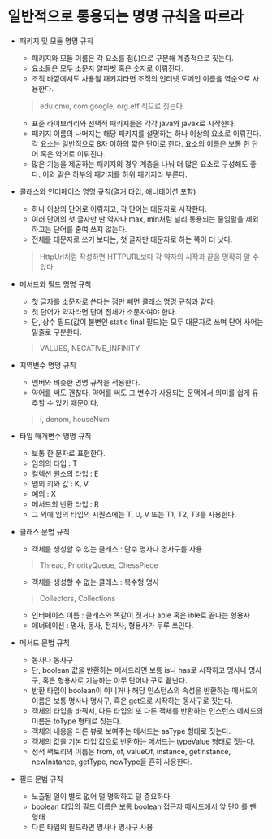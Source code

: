 # 일반적으로 통용되는 명명 규칙을 따르라

* 패키지 및 모듈 명명 규칙
  * 패키지와 모듈 이름은 각 요소를 점(.)으로 구분해 계층적으로 짓는다.
  * 요소들은 모두 소문자 알파벳 혹은 숫자로 이뤄진다.
  * 조직 바깥에서도 사용될 패키지라면 조직의 인터넷 도메인 이름을 역순으로 사용한다.
  > edu.cmu, com.google, org.eff 식으로 짓는다.
  * 표준 라이브러리와 선택적 패키지들은 각각 java와 javax로 시작한다.
  * 패키지 이름의 나머지는 해당 패키지를 설명하는 하나 이상의 요소로 이뤄진다. 각 요소는 일반적으로 8자 이하의 짧은 단어로 한다. 요소의 이름은 보통 한 단어 혹은 약어로 이뤄진다.
  * 많은 기능을 제공하는 패키지의 경우 계층을 나눠 더 많은 요소로 구성해도 좋다. 이와 같은 하부의 패키지를 하위 패키지라 부른다.
  
* 클래스와 인터페이스 명명 규칙(열거 타입, 애너테이션 포함)
  * 하나 이상의 단어로 이뤄지고, 각 단어는 대문자로 시작한다.
  * 여러 단어의 첫 글자만 딴 약자나 max, min처럼 널리 통용되는 줄임말을 제외하고는 단어를 줄여 쓰지 않는다.
  * 전체를 대문자로 쓰기 보다는, 첫 글자만 대문자로 하는 쪽이 더 낫다.
  > HttpUrl처럼 작성하면 HTTPURL보다 각 약자의 시작과 끝을 명확히 알 수 있다.
  
* 메서드와 필드 명명 규칙
  * 첫 글자를 소문자로 쓴다는 점만 빼면 클래스 명명 규칙과 같다.
  * 첫 단어가 약자라면 단어 전체가 소문자여야 한다.
  * 단, 상수 필드(값이 불변인 static final 필드)는 모두 대문자로 쓰며 단어 사어는 밑줄로 구분한다.
  > VALUES, NEGATIVE_INFINITY
  
* 지역변수 명명 규칙
  * 멤버와 비슷한 명명 규칙을 적용한다.
  * 약어를 써도 괜찮다. 약어를 써도 그 변수가 사용되는 문맥에서 의미를 쉽게 유추할 수 있기 때문이다.
  > i, denom, houseNum

* 타입 매개변수 명명 규칙
  * 보통 한 문자로 표현한다.
  * 임의의 타입 : T
  * 컬렉션 원소의 타입 : E
  * 맵의 키와 값 : K, V
  * 예외 : X
  * 메서드의 반환 타입 : R
  * 그 외에 임의 타입의 시퀀스에는 T, U, V 또는 T1, T2, T3를 사용한다.
  
* 클래스 문법 규칙
  * 객체를 생성할 수 있는 클래스 : 단수 명사나 명사구를 사용
  > Thread, PriorityQueue, ChessPiece
  * 객체를 생성할 수 없는 클래스 : 복수형 명사
  > Collectors, Collections
  * 인터페이스 이름 : 클래스와 똑같이 짓거나 able 혹은 ible로 끝나는 형용사
  * 애너테이션 : 명사, 동사, 전치사, 형용사가 두루 쓰인다.

* 메서드 문법 규칙
  * 동사나 동사구
  * 단, boolean 값을 반환하는 메서드라면 보통 is나 has로 시작하고 명사나 명사구, 혹은 형용사로 기능하는 아무 단어나 구로 끝난다.
  * 반환 타입이 boolean이 아니거나 해당 인스턴스의 속성을 반환하는 메서드의 이름은 보통 명사나 명사구, 혹은 get으로 시작하는 동사구로 짓는다.
  * 객체의 타입을 바꿔서, 다른 타입의 또 다른 객체를 반환하는 인스턴스 메서드의 이름은 toType 형태로 짓는다.
  * 객체의 내용을 다른 뷰로 보여주는 메서드는 asType 형태로 짓는다.
  * 객체의 값을 기본 타입 값으로 반환하는 메서드는 typeValue 형태로 짓는다.
  * 정적 팩토리의 이름은 from, of, valueOf, instance, getInstance, newInstance, getType, newType을 흔히 사용한다.

* 필드 문법 규칙
  * 노출될 일이 별로 없어 덜 명확하고 덜 중요하다. 
  * boolean 타입의 필드 이름은 보통 boolean 접근자 메서드에서 앞 단어를 뺀 형태
  * 다른 타입의 필드라면 명사나 명사구 사용